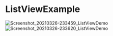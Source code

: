 # ListViewExample
![Screenshot_20210326-233459_ListViewDemo](https://user-images.githubusercontent.com/81187698/112675826-a7b32300-8e8d-11eb-922f-a3c3e0996fa3.jpg)
![Screenshot_20210326-233620_ListViewDemo](https://user-images.githubusercontent.com/81187698/112675828-a8e45000-8e8d-11eb-8986-6a1cf25bc8ba.jpg)
